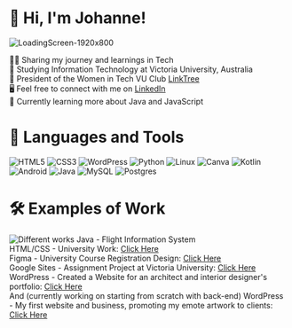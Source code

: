<!--Introduction-->
# 🌸 Hi, I'm Johanne!

![LoadingScreen-1920x800](https://github.com/JohanneChristiana/JohanneChristiana/assets/113961547/564a6a83-ad7e-4d7d-86fd-ef487f1ab771)

👩‍💻 Sharing my journey and learnings in Tech<br/>
🏫 Studying Information Technology at Victoria University, Australia<br/>
🌻 President of the Women in Tech VU Club [LinkTree](https://linktr.ee/womenintechvu)<br/>
🖥️ Feel free to connect with me on [LinkedIn](www.linkedin.com/in/johannemenez)<br/>
💭 Currently learning more about Java and JavaScript<br/>

<!--Markdown Badges: https://github.com/Ileriayo/markdown-badges-->
# 🧰 Languages and Tools
![HTML5](https://img.shields.io/badge/html5-%23E34F26.svg?style=for-the-badge&logo=html5&logoColor=white)
![CSS3](https://img.shields.io/badge/css3-%231572B6.svg?style=for-the-badge&logo=css3&logoColor=white)
![WordPress](https://img.shields.io/badge/WordPress-%23117AC9.svg?style=for-the-badge&logo=WordPress&logoColor=white)
![Python](https://img.shields.io/badge/python-3670A0?style=for-the-badge&logo=python&logoColor=ffdd54)
![Linux](https://img.shields.io/badge/Linux-FCC624?style=for-the-badge&logo=linux&logoColor=black)
![Canva](https://img.shields.io/badge/Canva-%2300C4CC.svg?style=for-the-badge&logo=Canva&logoColor=white)
![Kotlin](https://img.shields.io/badge/kotlin-%237F52FF.svg?style=for-the-badge&logo=kotlin&logoColor=white)
![Android](https://img.shields.io/badge/Android-3DDC84?style=for-the-badge&logo=android&logoColor=white)
![Java](https://img.shields.io/badge/java-%23ED8B00.svg?style=for-the-badge&logo=openjdk&logoColor=white)
![MySQL](https://img.shields.io/badge/mysql-4479A1.svg?style=for-the-badge&logo=mysql&logoColor=white)
![Postgres](https://img.shields.io/badge/postgres-%23316192.svg?style=for-the-badge&logo=postgresql&logoColor=white)

<!--Linking examples of my work-->
# 🛠️ Examples of Work
![Different works](https://github.com/JohanneChristiana/JohanneChristiana/assets/113961547/7a01d5a5-d582-42fb-a14c-c5cbf755f03c)
Java - Flight Information System<br/>
HTML/CSS - University Work: [Click Here](https://johannechristiana.github.io/)<br/>
Figma - University Course Registration Design: [Click Here](https://www.figma.com/file/ddL948PjFBkdxxkppVgfKz/University-Course-Registration---Design?type=design&node-id=0%3A1&mode=design&t=JtnwBgcMcBlvaICm-1)<br/>
Google Sites - Assignment Project at Victoria University: [Click Here](https://sites.google.com/view/jamunlimited/home)<br/>
WordPress - Created a Website for an architect and interior designer's portfolio: [Click Here](https://paulaleighmyportfolio.wordpress.com/)<br/> And (currently working on starting from scratch with back-end)
WordPress - My first website and business, promoting my emote artwork to clients: [Click Here](https://yohanforreal.wordpress.com/)<br/>
